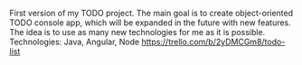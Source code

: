First version of my TODO project. 
The main goal is to create object-oriented TODO console app, 
which will be expanded in the future with new features. 
The idea is to use as many new technologies for me as it is possible.
Technologies: Java, Angular, Node
https://trello.com/b/2yDMCGm8/todo-list
